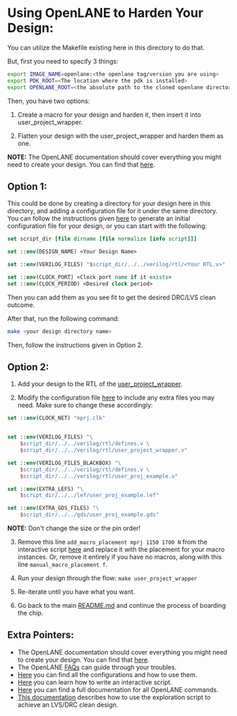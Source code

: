 # Using OpenLANE to Harden Your Design:

You can utilize the Makefile existing here in this directory to do that.

But, first you need to specify 3 things:
```bash
export IMAGE_NAME=openlane:<the openlane tag/version you are using>
export PDK_ROOT=<The location where the pdk is installed>
export OPENLANE_ROOT=<the absolute path to the cloned openlane directory>
```

Then, you have two options:
1. Create a macro for your design and harden it, then insert it into user_project_wrapper.

2. Flatten your design with the user_project_wrapper and harden them as one.


**NOTE:** The OpenLANE documentation should cover everything you might need to create your design. You can find that [here](https://github.com/efabless/openlane/blob/master/README.md).

## Option 1:

This could be done by creating a directory for your design here in this directory, and adding a configuration file for it under the same directory. You can follow the instructions given [here](https://github.com/efabless/openlane#adding-a-design) to generate an initial configuration file for your design, or you can start with the following:

```tcl
set script_dir [file dirname [file normalize [info script]]]

set ::env(DESIGN_NAME) <Your Design Name>

set ::env(VERILOG_FILES) "$script_dir/../../verilog/rtl/<Your RTL.v>"

set ::env(CLOCK_PORT) <Clock port name if it exists>
set ::env(CLOCK_PERIOD) <Desired clock period>
```

Then you can add them as you see fit to get the desired DRC/LVS clean outcome.

After that, run the following command:
```bash
make <your design directory name>
```

Then, follow the instructions given in Option 2.

## Option 2:

1. Add your design to the RTL of the [user_project_wrapper](../verilog/rtl/user_project_wrapper.v).

2. Modify the configuration file [here](./user_project_wrapper/config.tcl) to include any extra files you may need. Make sure to change these accordingly:
```tcl
set ::env(CLOCK_NET) "mprj.clk"


set ::env(VERILOG_FILES) "\
	$script_dir/../../verilog/rtl/defines.v \
	$script_dir/../../verilog/rtl/user_project_wrapper.v"

set ::env(VERILOG_FILES_BLACKBOX) "\
	$script_dir/../../verilog/rtl/defines.v \
	$script_dir/../../verilog/rtl/user_proj_example.v"

set ::env(EXTRA_LEFS) "\
	$script_dir/../../lef/user_proj_example.lef"

set ::env(EXTRA_GDS_FILES) "\
	$script_dir/../../gds/user_proj_example.gds"
```
**NOTE:** Don't change the size or the pin order!

3. Remove this line `add_macro_placement mprj 1150 1700 N` from the interactive script [here](./user_project_wrapper/config.tcl) and replace it with the placement for your macro instances. Or, remove it entirely if you have no macros, along with this line `manual_macro_placement f`.

4. Run your design through the flow: `make user_project_wrapper`

5. Re-iterate until you have what you want.

6. Go back to the main [README.md](../README.md) and continue the process of boarding the chip.


## Extra Pointers:


- The OpenLANE documentation should cover everything you might need to create your design. You can find that [here](https://github.com/efabless/openlane/blob/master/README.md).
- The OpenLANE [FAQs](https://github.com/efabless/openlane/wiki) can guide through your troubles.
- [Here](https://github.com/efabless/openlane/blob/master/configuration/README.md) you can find all the configurations and how to use them.
- [Here](https://github.com/efabless/openlane/blob/master/doc/advanced_readme.md) you can learn how to write an interactive script.
- [Here](https://github.com/efabless/openlane/blob/master/doc/OpenLANE_commands.md) you can find a full documentation for all OpenLANE commands.
- [This documentation](https://github.com/efabless/openlane/blob/master/regression_results/README.md) describes how to use the exploration script to achieve an LVS/DRC clean design.

